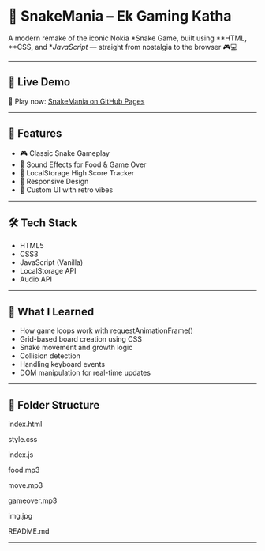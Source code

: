 # 🐍 SnakeMania – Ek Gaming Katha

A modern remake of the iconic Nokia *Snake Game, built using **HTML, **CSS, and **JavaScript* — straight from nostalgia to the browser 🎮💻

---

## 🚀 Live Demo

🔗 Play now: [SnakeMania on GitHub Pages](https://yourusername.github.io/snakemania)

---

## 🧩 Features

- 🎮 Classic Snake Gameplay
- 🎵 Sound Effects for Food & Game Over
- 🧠 LocalStorage High Score Tracker
- 📱 Responsive Design
- 🎨 Custom UI with retro vibes

---

## 🛠 Tech Stack

- HTML5
- CSS3
- JavaScript (Vanilla)
- LocalStorage API
- Audio API

---

## 🎯 What I Learned

- How game loops work with requestAnimationFrame()
- Grid-based board creation using CSS
- Snake movement and growth logic
- Collision detection
- Handling keyboard events
- DOM manipulation for real-time updates

---

## 📂 Folder Structure


index.html

style.css

 index.js

food.mp3

 move.mp3

gameover.mp3

img.jpg

README.md

---


